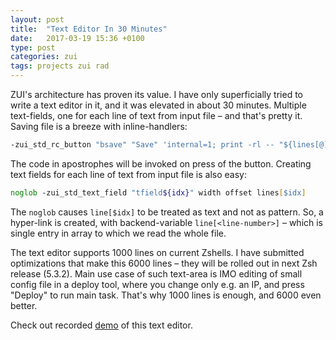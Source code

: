 ```yaml
---
layout: post
title:  "Text Editor In 30 Minutes"
date:   2017-03-19 15:36 +0100
type: post
categories: zui
tags: projects zui rad
---
```


ZUI's architecture has proven its value. I have only superficially tried to write a text editor in it, and it was
elevated in about 30 minutes.<!-- more --> Multiple text-fields, one for each line of text from input file – and that's pretty it.
Saving file is a breeze with inline-handlers:

```zsh
-zui_std_rc_button "bsave" "Save" 'internal=1; print -rl -- "${lines[@]}" > $edited_file'
```

The code in apostrophes will be invoked on press of the button. Creating text fields for each line of text from input
file is also easy:

```zsh
noglob -zui_std_text_field "tfield${idx}" width offset lines[$idx]
```

The `noglob` causes `line[$idx]` to be treated as text and not as pattern. So, a hyper-link is created, with
backend-variable `line[<line-number>]` – which is single entry in array to which we read the whole file.

The text editor supports 1000 lines on current Zshells. I have submitted optimizations that make this 6000 lines – they
will be rolled out in next Zsh release (5.3.2). Main use case of such text-area is IMO editing of small config file in a
deploy tool, where you change only e.g. an IP, and press "Deploy" to run main task. That's why 1000 lines is enough, and
6000 even better.

Check out recorded [demo](https://asciinema.org/a/107800) of this text editor.
